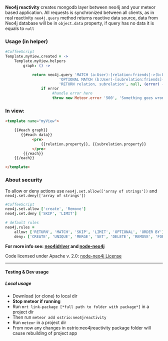 **Neo4j reactivity** creates mongodb layer between neo4j and your meteor based application.
All requests is synchronized between all clients, as in real reactivity
```neo4j.query``` method returns reactive data source, data from Neo4j database will be in ```object.data``` property, if query has no data it is equals to ```null```

### Usage (in helper)
```coffeescript
#CoffeeScript
Template.myView.created = ->
    Template.myView.helpers
        graph: () ->

            return neo4j.query 'MATCH (a:User)-[relation:friends]->(b:User)' +
                        'OPTIONAL MATCH (b:User)-[subrelation:friends]->()' +
                        'RETURN relation, subrelation', null, (error) ->
                if error
                     #handle error here
                     throw new Meteor.error '500', 'Something goes wrong here', error.toString()
```
### In view:
```html
<template name="myView">

    {{#each graph}}
       {{#each data}}
            <pre>
                {{relation.property}}, {{subrelation.property}}
            </pre>
        {{/each}}
    {{/each}}

</template>
```

### About security
To allow or deny actions use ```neo4j.set.allow(['array of strings'])``` and ```neo4j.set.deny(['array of strings'])```
```coffeescript
#CoffeeScript
neo4j.set.allow ['create', 'Remove']
neo4j.set.deny ['SKIP', 'LIMIT']

# default rules
neo4j.rules = 
    allow: ['RETURN', 'MATCH', 'SKIP', 'LIMIT', 'OPTIONAL', 'ORDER BY']
    deny: ['CREATE', 'UNIQUE', 'MERGE', 'SET', 'DELETE', 'REMOVE', 'FOREACH', 'WHERE', 'ON', 'INDEX', 'USING', 'DROP']
```

**For more info see: [neo4jdriver](https://github.com/VeliovGroup/ostrio-neo4jdriver) and [node-neo4j](https://github.com/thingdom/node-neo4j)**

Code licensed under Apache v. 2.0: [node-neo4j License](https://github.com/thingdom/node-neo4j/blob/master/LICENSE) 

-----
#### Testing & Dev usage
##### Local usage

 - Download (or clone) to local dir
 - **Stop meteor if running**
 - Run ```mrt link-package [*full path to folder with package*]``` in a project dir
 - Then run ```meteor add ostrio:neo4jreactivity```
 - Run ```meteor``` in a project dir
 - From now any changes in ostrio:neo4jreactivity package folder will cause rebuilding of project app
